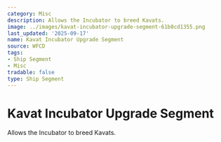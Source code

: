 ```yaml
---
category: Misc
description: Allows the Incubator to breed Kavats.
image: ../images/kavat-incubator-upgrade-segment-61b0cd1355.png
last_updated: '2025-09-17'
name: Kavat Incubator Upgrade Segment
source: WFCD
tags:
- Ship Segment
- Misc
tradable: false
type: Ship Segment
---
```


# Kavat Incubator Upgrade Segment

Allows the Incubator to breed Kavats.

